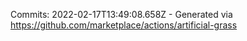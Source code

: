 Commits: 2022-02-17T13:49:08.658Z - Generated via https://github.com/marketplace/actions/artificial-grass
<br>
